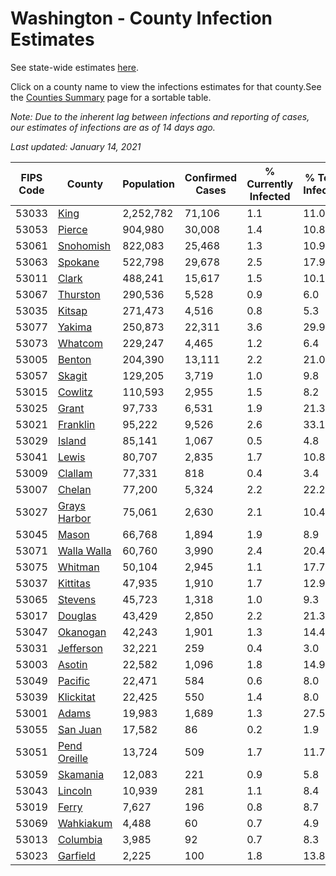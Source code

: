 # Washington - County Infection Estimates

See state-wide estimates [here](/infections/us-wa).

Click on a county name to view the infections estimates for that county.See the [Counties Summary](/infections/summary-counties) page for a sortable table.

*Note: Due to the inherent lag between infections and reporting of cases, our estimates of infections are as of 14 days ago.*

*Last updated: January 14, 2021*

|   FIPS Code |                       County |   Population |   Confirmed Cases |   % Currently Infected |   % Total Infected |
|-------------|------------------------------|--------------|-------------------|------------------------|--------------------|
|       53033 |                 [King](king) |    2,252,782 |            71,106 |                    1.1 |               11.0 |
|       53053 |             [Pierce](pierce) |      904,980 |            30,008 |                    1.4 |               10.8 |
|       53061 |       [Snohomish](snohomish) |      822,083 |            25,468 |                    1.3 |               10.9 |
|       53063 |           [Spokane](spokane) |      522,798 |            29,678 |                    2.5 |               17.9 |
|       53011 |               [Clark](clark) |      488,241 |            15,617 |                    1.5 |               10.1 |
|       53067 |         [Thurston](thurston) |      290,536 |             5,528 |                    0.9 |                6.0 |
|       53035 |             [Kitsap](kitsap) |      271,473 |             4,516 |                    0.8 |                5.3 |
|       53077 |             [Yakima](yakima) |      250,873 |            22,311 |                    3.6 |               29.9 |
|       53073 |           [Whatcom](whatcom) |      229,247 |             4,465 |                    1.2 |                6.4 |
|       53005 |             [Benton](benton) |      204,390 |            13,111 |                    2.2 |               21.0 |
|       53057 |             [Skagit](skagit) |      129,205 |             3,719 |                    1.0 |                9.8 |
|       53015 |           [Cowlitz](cowlitz) |      110,593 |             2,955 |                    1.5 |                8.2 |
|       53025 |               [Grant](grant) |       97,733 |             6,531 |                    1.9 |               21.3 |
|       53021 |         [Franklin](franklin) |       95,222 |             9,526 |                    2.6 |               33.1 |
|       53029 |             [Island](island) |       85,141 |             1,067 |                    0.5 |                4.8 |
|       53041 |               [Lewis](lewis) |       80,707 |             2,835 |                    1.7 |               10.8 |
|       53009 |           [Clallam](clallam) |       77,331 |               818 |                    0.4 |                3.4 |
|       53007 |             [Chelan](chelan) |       77,200 |             5,324 |                    2.2 |               22.2 |
|       53027 | [Grays Harbor](grays-harbor) |       75,061 |             2,630 |                    2.1 |               10.4 |
|       53045 |               [Mason](mason) |       66,768 |             1,894 |                    1.9 |                8.9 |
|       53071 |   [Walla Walla](walla-walla) |       60,760 |             3,990 |                    2.4 |               20.4 |
|       53075 |           [Whitman](whitman) |       50,104 |             2,945 |                    1.1 |               17.7 |
|       53037 |         [Kittitas](kittitas) |       47,935 |             1,910 |                    1.7 |               12.9 |
|       53065 |           [Stevens](stevens) |       45,723 |             1,318 |                    1.0 |                9.3 |
|       53017 |           [Douglas](douglas) |       43,429 |             2,850 |                    2.2 |               21.3 |
|       53047 |         [Okanogan](okanogan) |       42,243 |             1,901 |                    1.3 |               14.4 |
|       53031 |       [Jefferson](jefferson) |       32,221 |               259 |                    0.4 |                3.0 |
|       53003 |             [Asotin](asotin) |       22,582 |             1,096 |                    1.8 |               14.9 |
|       53049 |           [Pacific](pacific) |       22,471 |               584 |                    0.6 |                8.0 |
|       53039 |       [Klickitat](klickitat) |       22,425 |               550 |                    1.4 |                8.0 |
|       53001 |               [Adams](adams) |       19,983 |             1,689 |                    1.3 |               27.5 |
|       53055 |         [San Juan](san-juan) |       17,582 |                86 |                    0.2 |                1.9 |
|       53051 | [Pend Oreille](pend-oreille) |       13,724 |               509 |                    1.7 |               11.7 |
|       53059 |         [Skamania](skamania) |       12,083 |               221 |                    0.9 |                5.8 |
|       53043 |           [Lincoln](lincoln) |       10,939 |               281 |                    1.1 |                8.4 |
|       53019 |               [Ferry](ferry) |        7,627 |               196 |                    0.8 |                8.7 |
|       53069 |       [Wahkiakum](wahkiakum) |        4,488 |                60 |                    0.7 |                4.9 |
|       53013 |         [Columbia](columbia) |        3,985 |                92 |                    0.7 |                8.3 |
|       53023 |         [Garfield](garfield) |        2,225 |               100 |                    1.8 |               13.8 |
